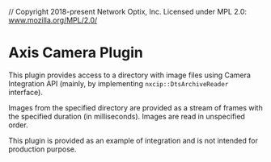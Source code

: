 // Copyright 2018-present Network Optix, Inc. Licensed under MPL 2.0: www.mozilla.org/MPL/2.0/

# Axis Camera Plugin

This plugin provides access to a directory with image files using Camera Integration API (mainly,
by implementing `nxcip::DtsArchiveReader` interface).

Images from the specified directory are provided as a stream of frames with the specified duration
(in milliseconds). Images are read in unspecified order.

This plugin is provided as an example of integration and is not intended for production purpose.
